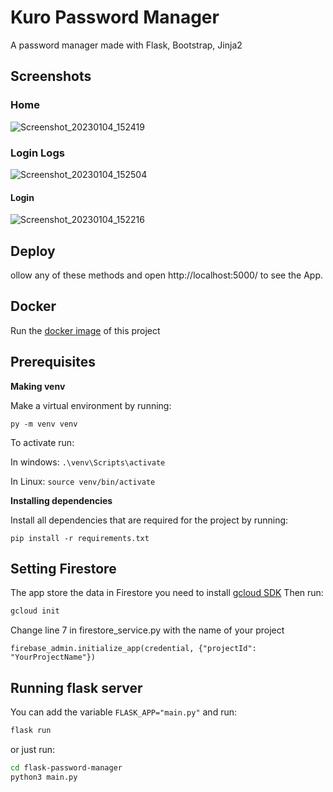 # Kuro Password Manager

A password manager made with Flask, Bootstrap, Jinja2

## Screenshots

### Home

![Screenshot_20230104_152419](https://user-images.githubusercontent.com/87244716/210643346-e9cf1fdc-56a3-4e64-ab87-48e6e27a9541.png)

### Login Logs

![Screenshot_20230104_152504](https://user-images.githubusercontent.com/87244716/210643449-5673b7eb-53d3-4031-96f2-b0a0876ccb81.png)


#### Login

![Screenshot_20230104_152216](https://user-images.githubusercontent.com/87244716/210642991-aa188262-014b-4efd-a28b-3065f26ded0e.png)


## Deploy

ollow any of these methods and open http://localhost:5000/ to see the App.

## Docker

Run the [docker image](https://hub.docker.com/r/kurovale/kuro-passwords) of this project

## Prerequisites
**Making venv**

Make a virtual environment by running:

```py -m venv venv```

To activate run:

In windows: 
```.\venv\Scripts\activate```

In Linux: 
```source venv/bin/activate```

**Installing dependencies**

Install all dependencies that are required for the project by running:

```pip install -r requirements.txt```
## Setting Firestore

The app store the data in Firestore you need to install [gcloud SDK](https://cloud.google.com/sdk/docs/quickstart)
Then run:
```bash
gcloud init
```
Change line 7 in firestore_service.py with the name of your project

```firebase_admin.initialize_app(credential, {"projectId": "YourProjectName"})```

## Running flask server

You can add the variable ```FLASK_APP="main.py"``` and run:
```bash
flask run
```
or just run:
```bash
cd flask-password-manager
python3 main.py
```
